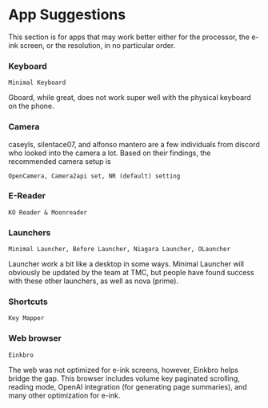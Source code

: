 # App Suggestions

This section is for apps that may work better either for the processor, the e-ink screen, or the resolution, in no particular order.

### Keyboard
    Minimal Keyboard

Gboard, while great, does not work super well with the physical keyboard on the phone.

### Camera
caseyls, silentace07, and alfonso mantero are a few individuals from discord who looked into the camera a lot. Based on their findings, the recommended camera setup is
    
    OpenCamera, Camera2api set, NR (default) setting 

### E-Reader
    KO Reader & Moonreader

### Launchers
    Minimal Launcher, Before Launcher, Niagara Launcher, OLauncher

Launcher work a bit like a desktop in some ways. Minimal Launcher will obviously be updated by the team at TMC, but people have found success with these other launchers, as well as nova (prime).

### Shortcuts
    Key Mapper

### Web browser
    Einkbro

The web was not optimized for e-ink screens, however, Einkbro helps bridge the gap. This browser includes volume key paginated scrolling, reading mode, OpenAI integration (for generating page summaries), and many other optimization for e-ink. 
